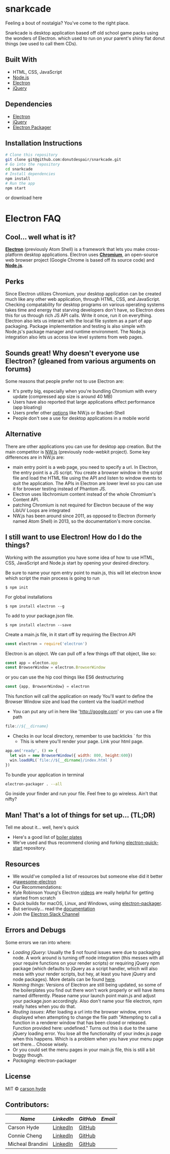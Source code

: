 # snarkcade

Feeling a bout of nostalgia? You've come to the right place.

Snarkcade is desktop application based off old school game packs using the wonders of Electron.
which used to run on your parent's shiny flat donut things (we used to call them CDs).

## Built With
+ HTML, CSS, JavaScript
+ [Node.js](https://nodejs.org/en/)
+ [Electron](http://electron.atom.io/)
+ [jQuery](https://jquery.com/)

## Dependencies
+ [Electron](https://www.npmjs.com/package/electron)
+ [jQuery](https://www.npmjs.com/package/jquery)
+ [Electron Packager](https://github.com/electron-userland/electron-packager)

## Installation Instructions

```bash
# Clone this repository
git clone git@github.com:donutdespair/snarkcade.git
# Go into the repository
cd snarkcade
# Install dependencies
npm install
# Run the app
npm start
```

or download here

Electron FAQ
======

## Cool... well what is it?

**[Electron](http://electron.atom.io/)** (previously Atom Shell) is a framework that lets you make cross-platform desktop applications. Electron uses **[Chromium](https://www.chromium.org/)**, an open-source web browser project (Google Chrome is based off its source code) and **[Node.js](https://nodejs.org/en/)**.

## Perks
Since Electron utilizes Chromium, your desktop application can be created much like any other web application, through HTML, CSS, and JavaScript. Checking compatability for desktop programs on various operating systems takes time and energy that starving developers don't have, so Electron does this for us through rich JS API calls. Write it once, run it on everything. Electron also lets us interact with the local file system as a part of app packaging. Package implementation and testing is also simple with Node.js's package manager and runtime environment. The Node.js integration also lets us access low level systems from web pages.

## Sounds great! Why doesn't everyone use Electron? (gleaned from various arguments on forums)
Some reasons that people prefer not to use Electron are:
+ It's pretty big, especially when you're bundling Chromium with every update (compressed app size is around 40 MB)
+ Users have also reported that large applications effect performance (app bloating)
+ Users prefer other [options](http://stackoverflow.com/questions/23731517/what-are-the-functional-differences-between-nw-js-brackets-shell-and-electron) like NW.js or Bracket-Shell
+ People don't see a use for desktop applications in a mobile world

Alternative
------
There are other applications you can use for desktop app creation. But the main competitor is [NW.js](https://nwjs.io/) (previously node-webkit project).
Some key differences are in NW.js are:
+ main entry point is a web page, you need to specify a url. In Electron, the entry point is a JS script. You create a browser window in the script file and load the HTML file using the API and listen to window events to quit the application. The APIs in Electron are lower level so you can use it for browser testing instead of Phantom JS.
+ Electron uses libchromium content instead of the whole Chromium's Content API.
+ patching Chromium is not required for Electron because of the way LibUV Loops are integrated
+ NW.js has been around since 2011, as opposed to Electron (formerly named Atom Shell) in 2013, so the documentation's more concise.

I still want to use Electron! How do I do the things?
------

Working with the assumption you have some idea of how to use HTML, CSS, JavaScript and Node.js start by opening your desired directory.

Be sure to name your npm entry point to main.js, this will let electron know which script the main process is going to run
```
$ npm init
```

For global installations
```
$ npm install electron --g
```

To add to your package.json file.
```
$ npm install electron --save
```

Create a main.js file, in it start off by requiring the Electron API
```javascript
const electron = require('electron')
```

Electron is an object. We can pull off a few things off that object, like so:
```javascript
const app = electon.app
const BrowserWindow = electron.BrowserWindow
```
or you can use the hip cool things like ES6 destructuring
```javascript
const {app, BrowserWindow} = electron
```

This function will call the application on ready
You'll want to define the Browser Window size and load the content via the loadUrl method

+ You can put any url in here like 'http://google.com' or you can use a file path
```javascript
file://${__dirname}
```
+ Checks in our local directory, remember to use backticks ` for this
	 + This is where you'll render your page. Link your html page.

```javascript
app.on('ready', () => {
  let win = new BrowserWindow({ width: 800, height:600})
  win.loadURL(`file://${__dirname}/index.html`)
})
```

To bundle your application in terminal
```bash
electron-packager . --all
```
Go inside your finder and run your file. Feel free to go wireless. Ain't that nifty?


Man! That's a lot of things for set up... (TL;DR)
------
Tell me about it... well, here's quick
+ Here's a good list of [boiler plates](http://electron.atom.io/community/#boilerplates)
+ We've used and thus recommend cloning and forking [electron-quick-start](https://github.com/electron/electron-quick-start) repository.

Resources
------
+ We would've compiled a list of resources but someone else did it better at[awesome-electron](https://github.com/sindresorhus/awesome-electron)
+ Our Recommendations:
 + Kyle Robinson Young's Electron [videos](https://www.youtube.com/user/kylerobinsonyoung/search?query=electron) are really helpful for getting started from scratch
 + Quick builds for macOS, Linux, and Windows, using [electron-packager](https://github.com/electron-userland/electron-packager).
 + But seriously... read the [documentation](http://electron.atom.io/docs/all/)
 + Join the [Electron Slack Channel](http://atom-slack.herokuapp.com/)

Errors and Debugs
------
Some errors we ran into where:
+ *Loading jQuery*: Usually the $ not found issues were due to packaging node. A work around is turning off node integration (this messes with all your require functions on your render scripts) or requiring jQuery npm package (which defaults to jQuery as a script handler, which will also mess with your render scripts, but hey, at least you have jQuery and node packages). More details can be found [here](http://stackoverflow.com/questions/32621988/electron-jquery-is-not-defined).
+ *Naming things*: Versions of Electron are still being updated, so some of the boilerplates you find out there won't work properly or will have items named differently. Please name your launch point main.js and adjust your package.json accordingly. Also don't name your file electron, npm really hates when you do that.
+ *Routing issues*: After loading a url into the browser window, errors displayed when attempting to change the file path "Attempting to call a function in a renderer window that has been closed or released. Function provided here: undefined." Turns out this is due to the same jQuery loading error. You lose all the functionality of your index.js page when this happens. Which is a problem when you have your menu page set there... Choose wisely.
 + Or you could set the menu pages in your main.js file, this is still a bit buggy though.
+ *Packaging*: electron-packager

## License

MIT © [carson hyde](https://github.com/donutdespair/snarkcade)

## Contributors:
**_Name_** | **_LinkedIn_** | **_GitHub_** | **_Email_**
---------| -------------|------------|------------
Carson Hyde | [LinkedIn](https://www.linkedin.com/in/carsonmhyde) | [GitHub](https://github.com/donutdespair) |
Connie Cheng | [LinkedIn](https://www.linkedin.com/in/ccheng52) | [GitHub](https://github.com/Ccheng26/) |
Micheal Brandini | [LinkedIn](https://www.linkedin.com/in/) | [GitHub](https://github.com/) |
